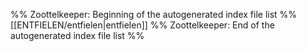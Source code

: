 %% Zoottelkeeper: Beginning of the autogenerated index file list %%
[[ENTFIELEN/entfielen|entfielen]]
%% Zoottelkeeper: End of the autogenerated index file list %%
